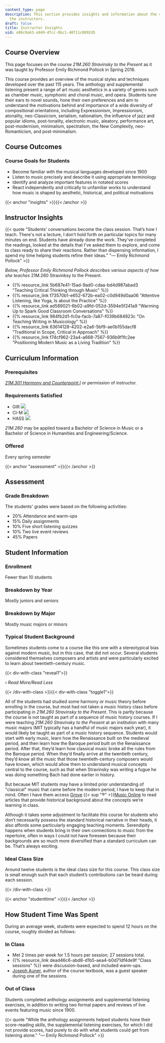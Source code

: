 ```yaml
---
content_type: page
description: This section provides insights and information about the course from
  the instructors.
draft: false
title: Instructor Insights
uid: a96c8a63-a949-dfcc-0bc1-48f11c0092d5
---
```

## Course Overview

This page focuses on the course _21M.260 Stravinsky to the Present_ as it was taught by Professor Emily Richmond Pollock in Spring 2016.

This course provides an overview of the musical styles and techniques developed over the past 115 years. The anthology and supplemental listening present a range of art music aesthetics in a variety of genres such as chamber music, symphonic and choral music, and opera. Students tune their ears to novel sounds, hone their own preferences and aim to understand the motivations behind and importance of a wide diversity of compositional orientations, including Expressionism, Impressionism, atonality, neo-Classicism, serialism, nationalism, the influence of jazz and popular idioms, post-tonality, electronic music, aleatory, performance art, post-modernism, minimalism, spectralism, the New Complexity, neo-Romanticism, and post-minimalism.

## Course Outcomes

### Course Goals for Students

- Become familiar with the musical languages developed since 1900
- Listen to music precisely and describe it using appropriate terminology
- Identify and analyze important features in notated scores
- React independently and critically to unfamiliar works to understand how music is shaped by aesthetic, historical, and political motivations

{{< anchor "insights" >}}{{< /anchor >}}

## Instructor Insights

{{< quote "Students’ conversations become the class session. That’s how I teach. There's not a lecture, I don’t hold forth on particular topics for many minutes on end. Students have already done the work. They've completed the readings, looked at the details that I've asked them to explore, and come to class ready to share their reactions. Rather than dispensing information, I spend my time helping students refine their ideas." "— Emily Richmond Pollock" >}}

_Below, Professor Emily Richmond Pollock describes various aspects of how she teaches_ 21M.260 Stravinksy to the Present.

- {{% resource_link 5b687e41-15ad-9ad0-cdaa-bd4d987abad3 "Teaching Critical Thinking through Music" %}}
- {{% resource_link f73570b1-e652-672b-ea02-c0d949d0aa06 "Attentive Listening, like Yoga, Is about the Practice" %}}
- {{% resource_link ad589021-6b02-a9fd-052d-3594e5f241a9 "Warming Up to Spark Good Classroom Conversations" %}}
- {{% resource_link 984fb2d1-fc0a-facb-7a87-f039b684923c "On Teaching Writing in Musicology" %}}
- {{% resource_link 63614128-4202-e2a6-5bf9-ae0b155dacf8 "Traditional in Scope, Critical in Approach" %}}
- {{% resource_link f74cf962-23a4-a668-7567-936b9f1fc2ee "Positioning Modern Music as a Living Tradition" %}}

## Curriculum Information

### Prerequisites

[_21M.301 Harmony and Counterpoint I_](/courses/21m-301-harmony-and-counterpoint-i-spring-2005) or permission of instructor.

### Requirements Satisfied

- GIR ![](/images/educator/icon-question-gir.png)
- CI-M ![](/images/educator/icon-question-cim.png)
- HASS ![](/images/educator/icon-question-hass.png)

_21M.260_ may be applied toward a Bachelor of Science in Music or a Bachelor of Science in Humanities and Engineering/Science.

### Offered

Every spring semester

{{< anchor "assessment" >}}{{< /anchor >}}

## Assessment

### Grade Breakdown

The students' grades were based on the following activities:

- 20% Attendance and warm-ups
- 15% Daily assignments
- 10% Five short listening quizzes
- 10% Two live event reviews
- 45% Papers

## Student Information

### Enrollment

Fewer than 10 students

### Breakdown by Year

Mostly juniors and seniors

### Breakdown by Major

Mostly music majors or minors

### Typical Student Background

Sometimes students come to a course like this one with a stereotypical bias against modern music, but in this case, that did not occur. Several students considered themselves composers and artists and were particularly excited to learn about twentieth-century music.

{{< div-with-class "reveal1">}}

› _Read More/Read Less_

{{< /div-with-class >}}{{< div-with-class "toggle1">}}

All of the students had studied some harmony or music theory before enrolling in the course, but most had not taken a music history class before participating in _21M.260 Stravinsky to the Present_. This is partly because the course is not taught as part of a sequence of music history courses. If I were teaching _21M.260 Stravinsky to the Present_ at an institution with many music majors (MIT typically has a handful of music majors each year), it would likely be taught as part of a music history sequence. Students would start with early music, learn how the Renaissance built on the medieval period, and then learn how the Baroque period built on the Renaissance period. After that, they’d learn how classical music broke all the rules from the Baroque period. When they’d finally arrive at the twentieth century, they’d know all the music that those twentieth-century composers would have known, which would allow them to understand musical concepts central to the course, such as that when Stravinsky was writing a fugue he was doing something Bach had done earlier in history. 

But because MIT students may have a limited prior understanding of "classical" music that came before the modern period, I have to keep that in mind. Often I have them access [Grove](https://www.oxfordmusiconline.com/grovemusic) {{< sup "®" >}}[Music Online](https://www.oxfordmusiconline.com/grovemusic) to read articles that provide historical background about the concepts we’re learning in class.

Although it takes some adjustment to facilitate this course for students who don’t necessarily possess the standard historical narrative in their heads, it also affords some particularly engaging teaching moments. Serendipity happens when students bring in their own connections to music from the repertoire, often in ways I could not have foreseen because their backgrounds are so much more diversified than a standard curriculum can be. That’s always exciting.

### Ideal Class Size

Around twelve students is the ideal class size for this course. This class size is small enough such that each student’s contributions can be heard during each session.

{{< /div-with-class >}}

{{< anchor "studenttime" >}}{{< /anchor >}}

## How Student Time Was Spent

During an average week, students were expected to spend 12 hours on the course, roughly divided as follows:

### In Class

- Met 2 times per week for 1.5 hours per session; 27 sessions total.
- {{% resource_link dead46c6-abd8-d1b5-aea4-b0d71df4de9f "Class sessions" %}} were discussion-based, and included warm-ups.
- [Joseph Auner](https://as.tufts.edu/music/people/faculty/joseph-auner), author of the course textbook, was a guest speaker during one of the sessions.

### Out of Class

Students completed anthology assignments and supplemental listening exercises, in addition to writing two formal papers and reviews of live events featuring music since 1900.

{{< quote "While the anthology assignments helped students hone their score-reading skills, the supplemental listening exercises, for which I did not provide scores, had purely to do with what students could get from listening alone." "— Emily Richmond Pollock" >}}